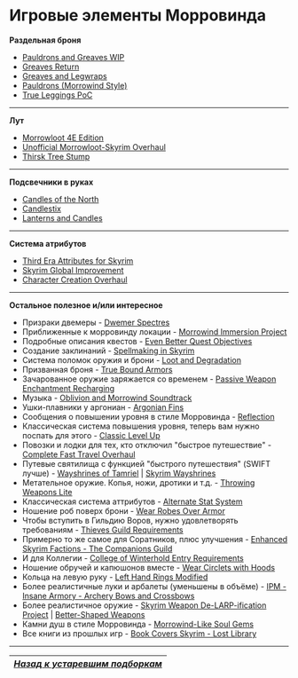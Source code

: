# Игровые элементы Морровинда

**Раздельная броня**

+ [Pauldrons and Greaves WIP](http://www.nexusmods.com/skyrim/mods/49608/?)
+ [Greaves Return](http://www.nexusmods.com/skyrim/mods/23173/?)
+ [Greaves and Legwraps](http://www.nexusmods.com/skyrim/mods/32948/?)
+ [Pauldrons (Morrowind Style)](http://www.nexusmods.com/skyrim/mods/26617/?)
+ [True Leggings PoC](http://www.nexusmods.com/skyrim/mods/7098/?)

------

**Лут**

+ [Morrowloot 4E Edition](http://www.nexusmods.com/skyrim/mods/50740/?)
+ [Unofficial Morrowloot-Skyrim Overhaul](http://www.nexusmods.com/skyrim/mods/50995/?)
+ [Thirsk Tree Stump](http://www.nexusmods.com/skyrim/mods/55995/?)

------

**Подсвечники в руках**

+ [Candles of the North](http://www.nexusmods.com/skyrim/mods/20606/?)
+ [Candlestix](http://www.nexusmods.com/skyrim/mods/54549/?)
+ [Lanterns and Candles](http://www.nexusmods.com/skyrim/mods/28377/?)

------

**Система атрибутов**

+ [Third Era Attributes for Skyrim](http://www.nexusmods.com/skyrim/mods/13968/?)
+ [Skyrim Global Improvement](http://www.nexusmods.com/skyrim/mods/39622/?)
+ [Character Creation Overhaul](http://www.nexusmods.com/skyrim/mods/21587/?)

------

**Остальное полезное и/или интересное**

+ Призраки двемеры - [Dwemer Spectres](http://tesalliance.org/forums/index.php?/files/file/1434-dwemer-spectres/)
+ Приближенные к морровинду локации - [Morrowind Immersion Project](http://www.nexusmods.com/skyrim/mods/33927/?)
+ Подробные описания квестов - [Even Better Quest Objectives](http://www.nexusmods.com/skyrim/mods/32695/?)
+ Создание заклинаний - [Spellmaking in Skyrim](http://www.nexusmods.com/skyrim/mods/49032/?)
+ Система поломок оружия и брони - [Loot and Degradation](http://www.nexusmods.com/skyrim/mods/55677/?)
+ Призванная броня - [True Bound Armors](http://gamer-mods.ru/load/tes_v_skyrim/magija/true_bound_armors/9-1-0-1496)
+ Зачарованное оружие заряжается со временем - [Passive Weapon Enchantment Recharging](http://www.nexusmods.com/skyrim/mods/42356/?)
+ Музыка - [Oblivion and Morrowind Soundtrack](http://www.nexusmods.com/skyrim/mods/30568/?)
+ Ушки-плавники у аргониан - [Argonian Fins](http://www.nexusmods.com/skyrim/mods/55707/?)
+ Сообщения о повышении уровня в стиле Морровинда - [Reflection](http://www.nexusmods.com/skyrim/mods/25469/?)
+ Классическая система повышения уровня, теперь вам нужно поспать для этого - [Classic Level Up](http://www.nexusmods.com/skyrim/mods/45293/?)
+ Повозки и лодки для тех, кто отключил "быстрое путешествие" - [Complete Fast Travel Overhaul](http://www.nexusmods.com/skyrim/mods/68221/?)
+ Путевые святилища с функцией "быстрого путешествия" (SWIFT лучше) - [Wayshrines of Tamriel](http://www.nexusmods.com/skyrim/mods/27572/?) | [Skyrim Wayshrines](http://www.nexusmods.com/skyrim/mods/64201/?)
+ Метательное оружие. Копья, ножи, дротики и т.д. - [Throwing Weapons Lite](http://www.nexusmods.com/skyrim/mods/62017/?)
+ Классическая система аттрибутов - [Alternate Stat System](http://www.nexusmods.com/skyrim/mods/35795/?)
+ Ношение роб поверх брони - [Wear Robes Over Armor](http://www.nexusmods.com/skyrim/mods/39591/?)
+ Чтобы вступить в Гильдию Воров, нужно удовлетворять требованиям - [Thieves Guild Requirements](http://www.nexusmods.com/skyrim/mods/14157/?)
+ Примерно то же самое для Соратников, плюс улучшения - [Enhanced Skyrim Factions - The Companions Guild](http://www.nexusmods.com/skyrim/mods/22650/?)
+ И для Коллегии - [College of Winterhold Entry Requirements](http://www.nexusmods.com/skyrim/mods/38448/?)
+ Ношение обручей и капюшонов вместе - [Wear Circlets with Hoods](http://www.nexusmods.com/skyrim/mods/12235/?)
+ Кольца на левую руку - [Left Hand Rings Modified](http://www.nexusmods.com/skyrim/mods/58491/?)
+ Более реалистичные луки и арбалеты (уменьшены в объёме) - [IPM - Insane Armory - Archery Bows and Crossbows](http://www.nexusmods.com/skyrim/mods/50737/?)
+ Более реалистичное оружие - [Skyrim Weapon De-LARP-ification Project](http://www.nexusmods.com/skyrim/mods/16072/?) | [Better-Shaped Weapons](http://www.nexusmods.com/skyrim/mods/39870/?)
+ Камни душ в стиле Морровинда - [Morrowind-Like Soul Gems](http://www.nexusmods.com/skyrim/mods/30348/?)
+ Все книги из прошлых игр - [Book Covers Skyrim - Lost Library](http://www.nexusmods.com/skyrim/mods/57120/?)

------

|[*Назад к устаревшим подборкам*](../XX_Устаревшие_подборки.md)|
|:---:|

